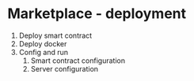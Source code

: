 # Marketplace - deployment

1. Deploy smart contract
2. Deploy docker
3. Config and run
   1. Smart contract configuration
   2. Server configuration